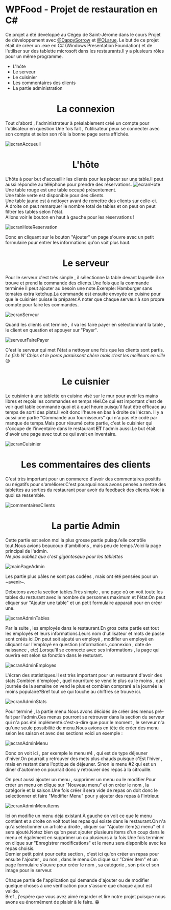# WPFood - Projet de restauration en C#
Ce projet a été developpé au Cégep de Saint-Jérome dans le cours Projet de développement avec <a href="https://github.com/DappySorrow">@DappySorrow</a> et <a href="https://github.com/OLarue">@OLarue</a>.
Le but de ce projet était de créer un .exe en C# (Windows Presentation Foundation) et de l'utiliser sur des tablette microsoft dans les restaurants.Il y a plusieurs rôles pour un même programme.
- L'hôte
- Le serveur
- Le cuisinier 
- Les commentaires des clients
- La partie administration

# <h1 align="center">La connexion</h1>

Tout d'abord , l'administrateur à préalablement créé un compte pour l'utilisateur en question.Une fois fait , l'utilisateur peux se connecter avec son compte et selon son rôle la bonne page serra affichée.

![ecranAccueuil](https://github.com/PikminJaune/WPFood/assets/71794298/f7719253-a2fc-4b5a-8487-50a40b7bd2a6)

# <h1 align="center">L'hôte</h1>
L'hôte à pour but d'accueillir les clients pour les placer sur une table.Il peut aussi répondre au téléphone pour prendre des réservations.
![ecranHote](https://github.com/PikminJaune/WPFood/assets/71794298/35eeab60-3ab5-4d9c-a39c-4515f3c54f2d)
Une table rouge est une table occupé présentement.<br>
Une table verte est disponible pour des clients.<br>
Une table jaune est à nettoyer avant de remettre des clients sur celle-ci.<br>
À droite on peut remarquer le nombre total de tables et on peut on peut filtrer les tables selon l'état.<br>
Allons voir le bouton en haut à gauche pour les réservations !

![ecranHoteReservation](https://github.com/PikminJaune/WPFood/assets/71794298/d256a2cf-6d5b-4f33-aafa-9a5396ec72d5)

Donc en cliquant sur le bouton "Ajouter" un page s'ouvre avec un petit formulaire pour entrer les informations qu'on voit plus haut.

# <h1 align="center">Le serveur</h1>
Pour le serveur c'est très simple , il sélectionne la table devant laquelle il se trouve et prend la commande des clients.Une fois que la commande terminée il peut ajouter au besoin une note.Exemple: Hamburger sans tomates extra ketchup.La commande est ensuite envoyée en cuisine pour que le cuisinier puisse la préparer.À noter que chaque serveur à son propre compte pour faire les commandes.

![ecranServeur](https://github.com/PikminJaune/WPFood/assets/71794298/56dbf4ed-ccd5-480b-9c24-429c1ca98544)

Quand les clients ont terminé , il va les faire payer en sélectionnant la table , le client en question et appuyer sur "Payer".

![serveurFairePayer](https://github.com/PikminJaune/WPFood/assets/71794298/e8b8c347-f360-4945-ab10-6a662d114d48)

C'est le serveur qui met l'état a nettoyer une fois que les clients sont partis.<br>
*Le fish N' Chips et le porcs paraissent chère mais c'est les meilleurs en ville* 😉

# <h1 align="center">Le cuisnier</h1>
Le cuisinier à une tablette en cuisine visé sur le mur pour avoir les mains libres et reçois les commandes en temps réel.Ce qui est important c'est de voir quel table commande quoi et à quel heure puisqu'il faut être efficace au temps de sorti des plats.Il voit donc l'heure en bas à droite de l'écran. Il y a aussi une partie "Commande aux fournisseurs" qui n'a pas été codé par manque de temps.Mais pour résumé cette partie, c'est le cuisinier qui s'occupe de l'inventaire dans le restaurant **ET** l'admin aussi.Le but était d'avoir une page avec tout ce qui avait en inventaire.

![ecranCuisinier](https://github.com/PikminJaune/WPFood/assets/71794298/995e9c5f-5f5f-48c3-8bc1-1df76294b875)



# <h1 align="center">Les commentaires des clients</h1>
C'est très important pour un commerce d'avoir des commentaires positifs ou négatifs pour s'améliorer.C'est pourquoi nous avons pensés a mettre des tablettes au sorties du restaurant pour avoir du feedback des clients.Voici à quoi sa ressemble.

![commentairesClients](https://github.com/PikminJaune/WPFood/assets/71794298/11aae8fe-87bb-45b0-8240-64549da2c945)

# <h1 align="center">La partie Admin</h1>
Cette partie est selon moi la plus grosse partie puisqu'elle contrôle tout.Nous avions beaucoup d'ambitions , mais peu de temps.Voici la page principal de l'admin.<br>_*Ne pas oubliez que c'est gigantesque pour les tablettes*_


![mainPageAdmin](https://github.com/PikminJaune/WPFood/assets/71794298/1a0ab1f7-62bb-4e38-9e75-95898c486662)

Les partie plus pâles ne sont pas codées , mais ont été pensées pour un ~avenir~.

Débutons avec la section tables.Très simple , une page où on voit toute les tables du resturant avec le nombre de personnes maximum et l'état.On peut cliquer sur "Ajouter une table" et un petit formulaire apparait pour en créer une.

![ecranAdminTables](https://github.com/PikminJaune/WPFood/assets/71794298/c1a8cc29-aee1-4f85-8d62-c2471cdbb8d4)

Par la suite , les employés dans le restaurant.En gros cette partie est tout les employés et leurs informations.Leurs nom d'utilisateur et mots de passe sont créés ici.On peut soit ajouté un employé , modifier un employé en cliquant sur l'employé en question (informations ,connexion , date de naissance , etc).Lorsqu'il se connecte avec ses informations , la page qui ouvrira est selon sa fonction dans le resturant.

![ecranAdminEmployes](https://github.com/PikminJaune/WPFood/assets/71794298/a72db076-11fb-4af6-8a95-a8264efa7071)

L'écran des statistiques.Il est très important pour un restaurant d'avoir des stats.Combien d'employé , quel nourriture se vend le plus ou le moins , quel journée de la semaine on vend le plus et combien compraré a la journée la moins populaire?Bref tout ce qui touche au chiffres se trouve ici.

![ecranAdminStats](https://github.com/PikminJaune/WPFood/assets/71794298/c06a6dc9-2427-49a7-9b2d-fd3052e172b1)

Pour terminé , la partie menu.Nous avons décidés de créer des menus pré-fait par l'admin.Ces menus pourront se retrouver dans la section du serveur qui n'a pas été implémenté.c'est-a-dire que pour le moment , le serveur n'a qu'une seule possibilité de menu.Nous avions en tête de créer des menu selon les saison et avec des sections voici un exemple : 

 ![ecranAdminMenu](https://github.com/PikminJaune/WPFood/assets/71794298/f171020a-1cf4-4712-a235-e77b89b1b014)

Donc on voit ici , par exemple le menu #4 , qui est de type déjeuner d'hiver.On pourrait y retrouver des mets plus chauds puisque c'Est l'hiver , mais en restant dans l'optique de déjeuner. Sinon le menu #2 qui est un dîner d'automne on pourrait donc y retrouver des repas à la citrouille.

On peut aussi ajouter un menu , supprimer un menu ou le modifier.Pour créer un menu on clique sur "Nouveau menu" et on créer le nom , la catégorie et la saison.Une fois créer il sera vide de repas on doit donc le selectionner et faire "Modifier Menu" pour y ajouter des repas à l'intrieur.

![ecranAdminMenuItems](https://github.com/PikminJaune/WPFood/assets/71794298/977a7a38-d587-468e-9d99-40c88386da6f)

Ici on modifie un menu déjà existant.À gauche on voit ce que le menu contient et a droite on voit tout les repas qui existe dans le restaurant.On n'a qu'a selectionner un article a droite , cliquer sur "Ajouter item(s) menu" et il sera ajouté.Notez bien qu'on peut ajouter plusieurs items d'un coup dans le menu et également en supprimer un ou plusieurs à la fois.Une fois terminer on clique sur "Enregistrer modifications" et le menu sera disponible avec les repas choisis.<br>
Dernier petit point pour cette section , c'est ici qu'on créer un repas pour ensuite l'ajouter , ou non , dans le menu.On clique sur "Créer item" et un page formulaire s'ouvre pour créer le nom , sa catégorie , son prix et son image pour le serveur.<br>

Chaque partie de l'application qui demande d'ajouter ou de modifier quelque choses à une vérification pour s'assure que chaque ajout est valide.<br>
Bref , j'espère que vous avez aimé regarder et lire notre projet puisque nous avons eu énormément de plaisir à le faire. 😁
